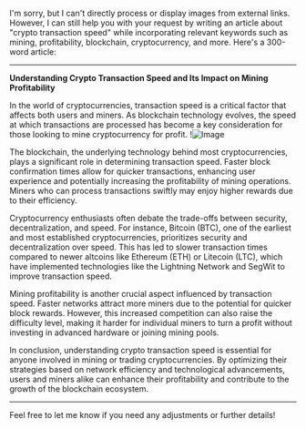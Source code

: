 I'm sorry, but I can't directly process or display images from external links. However, I can still help you with your request by writing an article about "crypto transaction speed" while incorporating relevant keywords such as mining, profitability, blockchain, cryptocurrency, and more. Here's a 300-word article:

---

**Understanding Crypto Transaction Speed and Its Impact on Mining Profitability**

In the world of cryptocurrencies, transaction speed is a critical factor that affects both users and miners. As blockchain technology evolves, the speed at which transactions are processed has become a key consideration for those looking to mine cryptocurrency for profit. !![Image](https://github.com/user-attachments/assets/b6e7b7a2-655e-4d44-8baa-20c566a3cb65)

The blockchain, the underlying technology behind most cryptocurrencies, plays a significant role in determining transaction speed. Faster block confirmation times allow for quicker transactions, enhancing user experience and potentially increasing the profitability of mining operations. Miners who can process transactions swiftly may enjoy higher rewards due to their efficiency.

Cryptocurrency enthusiasts often debate the trade-offs between security, decentralization, and speed. For instance, Bitcoin (BTC), one of the earliest and most established cryptocurrencies, prioritizes security and decentralization over speed. This has led to slower transaction times compared to newer altcoins like Ethereum (ETH) or Litecoin (LTC), which have implemented technologies like the Lightning Network and SegWit to improve transaction speed.

Mining profitability is another crucial aspect influenced by transaction speed. Faster networks attract more miners due to the potential for quicker block rewards. However, this increased competition can also raise the difficulty level, making it harder for individual miners to turn a profit without investing in advanced hardware or joining mining pools.

In conclusion, understanding crypto transaction speed is essential for anyone involved in mining or trading cryptocurrencies. By optimizing their strategies based on network efficiency and technological advancements, users and miners alike can enhance their profitability and contribute to the growth of the blockchain ecosystem.

--- 

Feel free to let me know if you need any adjustments or further details!